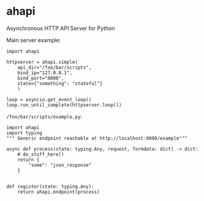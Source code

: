 # ahapi
Asynchronous HTTP API Server for Python


Main server example:
~~~python3
import ahapi

httpserver = ahapi.simple(
    api_dir="/foo/bar/scripts", 
    bind_ip="127.0.0.1", 
    bind_port="8080", 
    state={"something": "stateful"}
    )

loop = asyncio.get_event_loop()
loop.run_until_complete(httpserver.loop())
~~~

`/foo/bar/scripts/example.py`:
~~~python3
import ahapi
import typing
""" Generic endpoint reachable at http://localhost:8080/example"""

async def process(state: typing.Any, request, formdata: dict) -> dict:
    # do_stuff_here()
    return {
        "some": "json_response"
    }


def register(state: typing.Any):
    return ahapi.endpoint(process)

~~~

